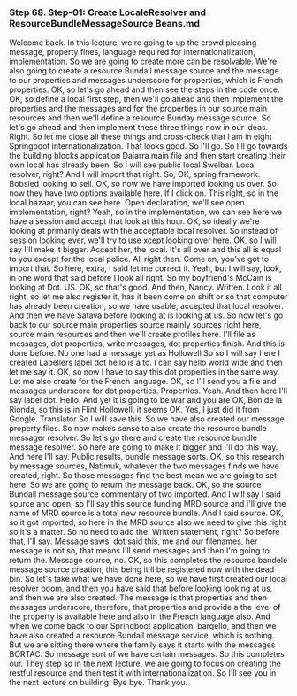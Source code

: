 ### Step 68. Step-01: Create LocaleResolver and ResourceBundleMessageSource Beans.md
Welcome back. In this lecture, we're going to up the crowd pleasing message, property fines, language required for internationalization, implementation. So we are going to create more can be resolvable. We're also going to create a resource Bundall message source and the message to our properties and messages underscore for properties, which is French properties. OK, so let's go ahead and then see the steps in the code once. OK, so define a local first step, then we'll go ahead and then implement the properties and the messages and for the properties in our source main resources and then we'll define a resource Bunday message source. So let's go ahead and then implement these three things now in our ideas. Right. So let me close all these things and cross-check that I am in eight Springboot internationalization. That looks good. So I'll go. So I'll go towards the building blocks application Dajarra main file and then start creating their own local has already been. So I will see public local Swelbar. Local resolver, right? And I will import that right. So, OK, spring framework. Bobsled looking to sell. OK, so now we have imported looking us over. So now they have two options available here. If I click on. This right, so in the local bazaar, you can see here. Open declaration, we'll see open implementation, right? Yeah, so in the implementation, we can see here we have a session and accept that look at this hour. OK, so ideally we're looking at primarily deals with the acceptable local resolver. So instead of session looking ever, we'll try to use xcept looking over here. OK, so I will say I'll make it bigger. Accept her, the local. It's all over and this all is equal to you except for the local police. All right then. Come on, you've got to import that. So here, extra, I said let me correct it. Yeah, but I will say, look, in one word that said before I look all right. So my boyfriend's McCain is looking at Dot. US. OK, so that's good. And then, Nancy. Written. Look it all right, so let me also register it, has it been come on shift or so that computer has already been creation, so we have usable, accepted that local resolver. And then we have Satava before looking at is looking at us. So now let's go back to our source main properties source mainly sources right here, source main resources and then we'll create profiles here. I'll file as messages, dot properties, write messages, dot properties finish. And this is done before. No one had a message yet as Hollowell So so I will say here I created Labellers label dot hello is a to. I can say hello world wide and then let me say it. OK, so now I have to say this dot properties in the same way. Let me also create for the French language. OK, so I'll send you a file and messages underscore for dot properties. Properties. Yeah. And then here I'll say label dot. Hello. And yet it is going to be war and you are OK, Bon de la Rionda, so this is in Flint Hollowell, it seems OK. Yes, I just did it from Google. Translator So I will save this. So we have also created our message property files. So now makes sense to also create the resource bundle messager resolver. So let's go there and create the resource bundle message resolver. So here are going to make it bigger and I'll do this way. And here I'll say. Public results, bundle message sorts. OK, so this research by message sources, Natimuk, whatever the two messages finds we have created, right. So those messages find the best mean we are going to set here. So we are going to return the message back. OK, so the source Bundall message source commentary of two imported. And I will say I said source and open, so I'll say this source funding MRD source and I'll give the name of MRD source is a total new resource bundle. And I said source. OK, so it got imported, so here in the MRD source also we need to give this right so it's a matter. So no need to add the. Written statement, right? So before that, I'll say. Message saws, dot said this, me and our filenames, her message is not so, that means I'll send messages and then I'm going to return the. Message source, no. OK, so this completes the resource bandele message source creation, this being it'll be registered now with the dead bin. So let's take what we have done here, so we have first created our local resolver boom, and then you have said that before looking looking at us, and then we are also created. The message is that properties and then messages underscore, therefore, that properties and provide a the level of the property is available here and also in the French language also. And when we come back to our Springboot application, bargello, and then we have also created a resource Bundall message service, which is nothing. But we are sitting there where the family says it starts with the messages BORTAC. So message sort of we have certain messages. So this completes our. They step so in the next lecture, we are going to focus on creating the restful resource and then test it with internationalization. So I'll see you in the next lecture on building. Bye bye. Thank you. 